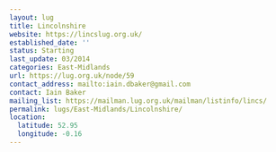 ```yaml
---
layout: lug
title: Lincolnshire
website: https://lincslug.org.uk/
established_date: ''
status: Starting
last_update: 03/2014
categories: East-Midlands
url: https://lug.org.uk/node/59
contact_address: mailto:iain.dbaker@gmail.com
contact: Iain Baker
mailing_list: https://mailman.lug.org.uk/mailman/listinfo/lincs/
permalink: lugs/East-Midlands/Lincolnshire/
location:
  latitude: 52.95
  longitude: -0.16
---
```

